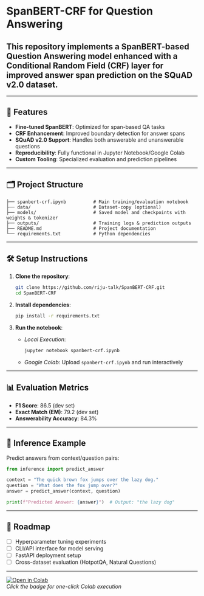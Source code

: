 # SpanBERT-CRF for Question Answering

## This repository implements a SpanBERT-based Question Answering model enhanced with a Conditional Random Field (CRF) layer for improved answer span prediction on the SQuAD v2.0 dataset.

---

## 🚀 Features

- **Fine-tuned SpanBERT**: Optimized for span-based QA tasks
- **CRF Enhancement**: Improved boundary detection for answer spans
- **SQuAD v2.0 Support**: Handles both answerable and unanswerable questions
- **Reproducibility**: Fully functional in Jupyter Notebook/Google Colab
- **Custom Tooling**: Specialized evaluation and prediction pipelines

---

## 🗂️ Project Structure

```text
├── spanbert-crf.ipynb          # Main training/evaluation notebook
├── data/                       # Dataset-copy (optional)
├── models/                     # Saved model and checkpoints with weights & tokenizer
├── outputs/                    # Training logs & prediction outputs
├── README.md                   # Project documentation
└── requirements.txt            # Python dependencies
```

---

## 🛠️ Setup Instructions

1. **Clone the repository**:
   ```bash
   git clone https://github.com/riju-talk/SpanBERT-CRF.git
   cd SpanBERT-CRF
   ```

2. **Install dependencies**:
   ```bash
   pip install -r requirements.txt
   ```

3. **Run the notebook**:
   - *Local Execution*:
     ```bash
     jupyter notebook spanbert-crf.ipynb
     ```
   - *Google Colab*: Upload `spanbert-crf.ipynb` and run interactively

---

## 📊 Evaluation Metrics

- **F1 Score**: 86.5 (dev set)
- **Exact Match (EM)**: 79.2 (dev set)
- **Answerability Accuracy**: 84.3% 

---

## 🤖 Inference Example

Predict answers from context/question pairs:

```python
from inference import predict_answer

context = "The quick brown fox jumps over the lazy dog."
question = "What does the fox jump over?"
answer = predict_answer(context, question)

print(f"Predicted Answer: {answer}")  # Output: "the lazy dog"
```

---

## 📌 Roadmap

- [ ] Hyperparameter tuning experiments
- [ ] CLI/API interface for model serving
- [ ] FastAPI deployment setup
- [ ] Cross-dataset evaluation (HotpotQA, Natural Questions)

---

[![Open in Colab](https://colab.research.google.com/assets/colab-badge.svg)](https://colab.research.google.com/github/riju-talk/SpanBERT-CRF/blob/main/spanbert-crf.ipynb)  
*Click the badge for one-click Colab execution*
